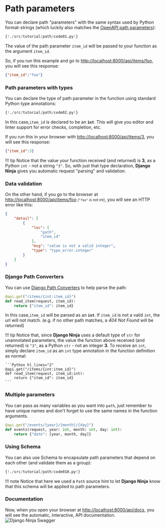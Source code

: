 # Path parameters
You can declare path "parameters" with the same syntax used by Python format-strings (which luckily also matches the <a href="https://swagger.io/docs/specification/describing-parameters/#path-parameters" target="_blank">OpenAPI path parameters</a>):

```Python hl_lines="1 2"
{!./src/tutorial/path/code01.py!}
```

The value of the path parameter `item_id` will be passed to your function as the argument `item_id`.

So, if you run this example and go to <a href="http://localhost:8000/api/items/foo" target="_blank">http://localhost:8000/api/items/foo</a>, you will see this response:

```JSON
{"item_id":"foo"}
```


### Path parameters with types
You can declare the type of path parameter in the function using standard Python type annotations:

```Python hl_lines="2"
{!./src/tutorial/path/code02.py!}
```

In this case,`item_id` is declared to be an **`int`**. This will give you editor and linter support for error checks, completion, etc.

If you run this in your browser with <a href="http://localhost:8000/api/items/3" target="_blank">http://localhost:8000/api/items/3</a>, you will see this response:
```JSON
{"item_id":3}
```

!!! tip
    Notice that the value your function received (and returned) is **3**, as a Python `int` - not a string `"3"`.
    So, with just that type declaration, **Django Ninja** gives you automatic request "parsing" and validation.



### Data validation
On the other hand, if you go to the browser at <a href="http://localhost:8000/api/items/foo" target="_blank">http://localhost:8000/api/items/foo</a> <small>*(`"foo"` is not int)*</small>, you will see an HTTP error like this:

```JSON hl_lines="8"
{
    "detail": [
        {
            "loc": [
                "path",
                "item_id"
            ],
            "msg": "value is not a valid integer",
            "type": "type_error.integer"
        }
    ]
}
```


### Django Path Converters

You can use [Django Path Converters](https://docs.djangoproject.com/en/3.2/topics/http/urls/#path-converters)
to help parse the path:

```Python hl_lines="1"
@api.get("/items/{int:item_id}")
def read_item(request, item_id):
    return {"item_id": item_id}
```

In this case,`item_id` will be parsed as an **`int`**. If `item_id` is not a valid `int`, the url will not
match.  (e.g. if no other path matches, a *404 Not Found* will be returned)

!!! tip
    Notice that, since **Django Ninja** uses a default type of `str` for unannotated parameters, the value the
    function above received (and returned) is `"3"`, as a Python `str` - not an integer **3**. To receive
    an `int`, simply declare `item_id` as an `int` type annotation in the function definition as normal:

    ```Python hl_lines="2"
    @api.get("/items/{int:item_id}")
    def read_item(request, item_id:int):
        return {"item_id": item_id}
    ```


### Multiple parameters

You can pass as many variables as you want into `path`, just remember to have unique names and don't forget to use the same names in the function arguments.

```Python
@api.get("/events/{year}/{month}/{day}")
def events(request, year: int, month: int, day: int):
    return {"date": [year, month, day]}
```


### Using Schema

You can also use Schema to encapsulate path parameters that depend on each other (and validate them as a group):


```Python hl_lines="1 2  5 6 7 8 9 10 11 15"
{!./src/tutorial/path/code010.py!}
```

!!! note
    Notice that here we used a `Path` source hint to let **Django Ninja** know that this schema will be applied to path parameters.

### Documentation
Now, when you open your browser at <a href="http://localhost:8000/api/docs" target="_blank">http://localhost:8000/api/docs</a>, you will see the automatic, interactive, API documentation.
![Django Ninja Swagger](../img/tutorial-path-swagger.png)
